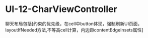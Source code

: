 # UI-12-CharViewController
聊天布局包括[约束的优先级，在cell中button体现，强制刷新UI页面，layoutIfNeeded方法,不等高cell计算，内边距contentEdgeInsets属性]
